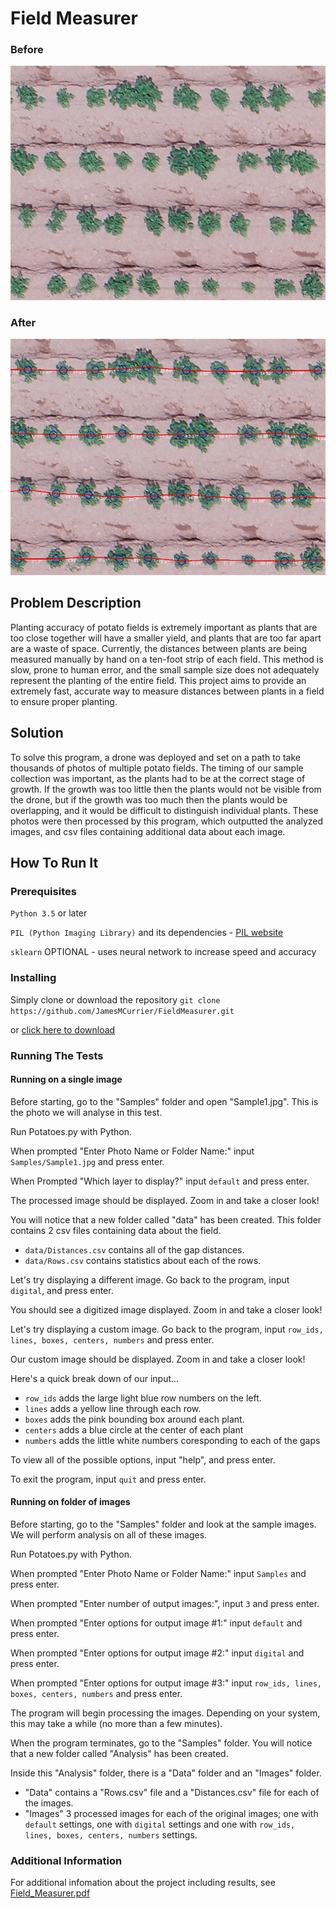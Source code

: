 # Field Measurer
### Before
![Before Image](https://github.com/JamesMCurrier/FieldMeasurer/blob/master/imgs_for_readme/before.jpg)

### After
![After Image](https://github.com/JamesMCurrier/FieldMeasurer/blob/master/imgs_for_readme/after.jpg)

## Problem Description

Planting accuracy of potato fields is extremely important as plants that are too close together will have a smaller yield, and plants that are too far apart are a waste of space. Currently, the distances between plants are being measured manually by hand on a ten-foot strip of each field. This method is slow, prone to human error, and the small sample size does not adequately represent the planting of the entire field. This project aims to provide an extremely fast, accurate way to measure distances between plants in a field to ensure proper planting.


## Solution

To solve this program, a drone was deployed and set on a path to take thousands of photos of multiple potato fields. The timing of our sample collection was important, as the plants had to be at the correct stage of growth. If the growth was too little then the plants would not be visible from the drone, but if the growth was too much then the plants would be overlapping, and it would be difficult to distinguish individual plants. These photos were then processed by this program, which outputted the analyzed images, and csv files containing additional data about each image.


## How To Run It
### Prerequisites
`Python 3.5` or later

`PIL (Python Imaging Library)` and its dependencies - [PIL website](https://pillow.readthedocs.io/en/stable/index.html)

`sklearn` OPTIONAL - uses neural network to increase speed and accuracy

### Installing
Simply clone or download the repository
```git clone https://github.com/JamesMCurrier/FieldMeasurer.git```

or [click here to download](https://github.com/JamesMCurrier/FieldMeasurer/archive/master.zip)

### Running The Tests
#### Running on a single image
Before starting, go to the "Samples" folder and open "Sample1.jpg". This is the photo we will analyse in this test. 

Run Potatoes.py with Python.

When prompted "Enter Photo Name or Folder Name:" input `Samples/Sample1.jpg` and press enter.

When Prompted "Which layer to display?" input `default` and press enter.

The processed image should be displayed. Zoom in and take a closer look!

You will notice that a new folder called "data" has been created. This folder contains 2 csv files containing data about the field. 

+ `data/Distances.csv` contains all of the gap distances. 
+ `data/Rows.csv` contains statistics about each of the rows.

Let's try displaying a different image. Go back to the program, input `digital`, and press enter.

You should see a digitized image displayed. Zoom in and take a closer look!

Let's try displaying a custom image. Go back to the program, input `row_ids, lines, boxes, centers, numbers` and press enter.

Our custom image should be displayed. Zoom in and take a closer look!

Here's a quick break down of our input...
+ `row_ids` adds the large light blue row numbers on the left.
+ `lines` adds a yellow line through each row.
+ `boxes` adds the pink bounding box around each plant.
+ `centers` adds a blue circle at the center of each plant
+ `numbers` adds the little white numbers coresponding to each of the gaps

To view all of the possible options, input "help", and press enter.

To exit the program, input `quit` and press enter.


#### Running on folder of images
Before starting, go to the "Samples" folder and look at the sample images. We will perform analysis on all of these images.

Run Potatoes.py with Python.

When prompted "Enter Photo Name or Folder Name:" input `Samples` and press enter.

When prompted "Enter number of output images:", input `3` and press enter.

When prompted "Enter options for output image #1:" input `default` and press enter.

When prompted "Enter options for output image #2:" input `digital` and press enter.

When prompted "Enter options for output image #3:" input `row_ids, lines, boxes, centers, numbers` and press enter.

The program will begin processing the images. Depending on your system, this may take a while (no more than a few minutes).

When the program terminates, go to the "Samples" folder. You will notice that a new folder called "Analysis" has been created.

Inside this "Analysis" folder, there is a "Data" folder and an "Images" folder.

+ "Data" contains a "Rows.csv" file and a "Distances.csv" file for each of the images.
+ "Images" 3 processed images for each of the original images; one with `default` settings, one with `digital` settings and one with `row_ids, lines, boxes, centers, numbers` settings.

### Additional Information
For additional infomation about the project including results, see [Field_Measurer.pdf](https://github.com/JamesMCurrier/FieldMeasurer/blob/master/Field_Measurer.pdf)